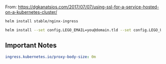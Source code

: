#

From: https://dgkanatsios.com/2017/07/07/using-ssl-for-a-service-hosted-on-a-kubernetes-cluster/

```bash
helm install stable/nginx-ingress

helm install --set config.LEGO_EMAIL=you@domain.tld --set config.LEGO_URL=https://acme-v01.api.letsencrypt.org/directory stable/kube-lego

```

## Important Notes

```yaml
ingress.kubernetes.io/proxy-body-size: 0m
```

